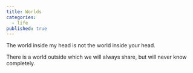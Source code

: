 ```yaml
---
title: Worlds
categories:
  - life
published: true
---
```


The world
inside my head
is not the world
inside your head.

There is a world outside
which we will always share,
but will never know
completely.
